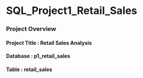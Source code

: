 # SQL_Project1_Retail_Sales
### Project Overview
#### Project Title : Retail Sales Analysis
#### Database : p1_retail_sales
#### Table : retail_sales

